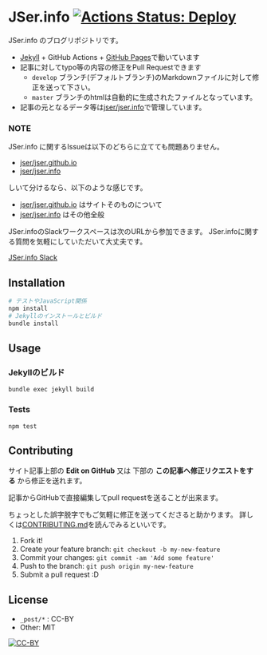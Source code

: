 # JSer.info [![Actions Status: Deploy](https://github.com/jser/jser.github.io/workflows/Deploy/badge.svg)](https://github.com/jser/jser.github.io/actions?query=workflow%3A"Deploy")

JSer.info のブログリポジトリです。

* [Jekyll](http://jekyllrb.com/) + GitHub Actions + [GitHub Pages](https://pages.github.com/)で動いています
* 記事に対してtypo等の内容の修正をPull Requestできます
    * `develop` ブランチ(デフォルトブランチ)のMarkdownファイルに対して修正を送って下さい。
    * `master` ブランチのhtmlは自動的に生成されたファイルとなっています。
* 記事の元となるデータ等は[jser/jser.info](https://github.com/jser/jser.info "jser/jser.info")で管理しています。

### NOTE

JSer.info に関するIssueは以下のどちらに立てても問題ありません。

* [jser/jser.github.io](https://github.com/jser/jser.github.io "jser/jser.github.io") 
* [jser/jser.info](https://github.com/jser/jser.info "jser/jser.info")

しいて分けるなら、以下のような感じです。

* [jser/jser.github.io](https://github.com/jser/jser.github.io "jser/jser.github.io") はサイトそのものについて
* [jser/jser.info](https://github.com/jser/jser.info "jser/jser.info") はその他全般

JSer.infoのSlackワークスペースは次のURLから参加できます。
JSer.infoに関する質問を気軽にしていただいて大丈夫です。

[JSer.info Slack](https://join.slack.com/t/jserinfo/shared_invite/zt-g2shzp7o-f_tj6OaphCAFw5Qlt2Jw0A)

## Installation

``` sh
# テストやJavaScript関係
npm install
# Jekyllのインストールとビルド
bundle install
```

## Usage

### Jekyllのビルド

```
bundle exec jekyll build
```

### Tests

```
npm test
```

## Contributing

サイト記事上部の **Edit on GitHub** 又は 下部の **この記事へ修正リクエストをする** から修正を送れます。

記事からGitHubで直接編集してpull requestを送ることが出来ます。

ちょっとした誤字脱字でもご気軽に修正を送ってくださると助かります。
詳しくは[CONTRIBUTING.md](./CONTRIBUTING.md)を読んでみるといいです。

1. Fork it!
2. Create your feature branch: `git checkout -b my-new-feature`
3. Commit your changes: `git commit -am 'Add some feature'`
4. Push to the branch: `git push origin my-new-feature`
5. Submit a pull request :D

## License

* `_post/*` : CC-BY
* Other: MIT

[![CC-BY](https://licensebuttons.net/l/by/4.0/88x31.png)](http://creativecommons.org/licenses/by/4.0/)
